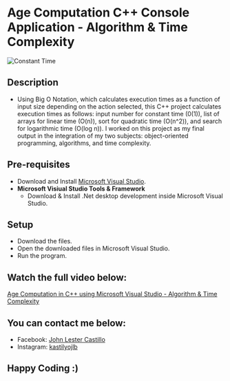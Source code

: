 # Age Computation C++ Console Application - Algorithm & Time Complexity
![Constant Time](https://github.com/kastilyojl/Time-Complexity/assets/168294227/43beba06-eb7e-489e-a3d3-064d4aa4586d)

## Description
- Using Big O Notation, which calculates execution times as a function of input size depending on the action selected, this C++ project calculates execution times as follows: input number for constant time (0(1)), list of arrays for linear time (O(n)), sort for quadratic time (O(n^2)), and search for logarithmic time (O(log n)). I worked on this project as my final output in the integration of my two subjects: object-oriented programming, algorithms, and time complexity.

## Pre-requisites
- Download and Install [Microsoft Visual Studio](https://visualstudio.microsoft.com/downloads/).
- 
  **Microsoft Visiual Studio Tools & Framework**
  - Download & Install .Net desktop development inside Microsoft Visual Studio.

## Setup 
- Download the files.
- Open the downloaded files in Microsoft Visual Studio.
- Run the program.

## Watch the full video below:
[Age Computation in C++ using Microsoft Visual Studio - Algorithm & Time Complexity](https://youtu.be/XJ-OfB6JiG4)

## You can contact me below:
- Facebook: [John Lester Castillo](https://www.facebook.com/johnlester.castillo.1?mibextid=YIjw0uDPbU8WYW2J)
- Instagram: [kastilyojlb](https://www.instagram.com/kastilyojlb/?igsh=MWUxbGhibGRxdmowZw%3D%3D)

## Happy Coding :)
